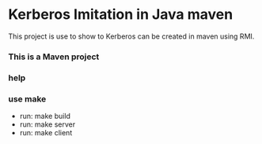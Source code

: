 # Kerberos Imitation in Java maven
This project is use to show to Kerberos can be created in maven using RMI.
### This is a Maven project

### help
### use make
- run: make build
- run: make server
- run: make client 
